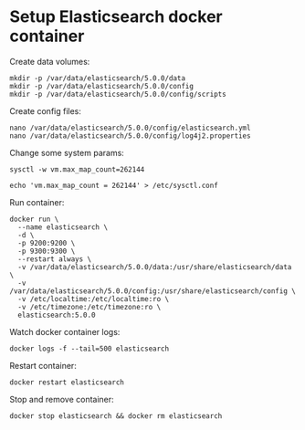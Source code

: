 # Setup Elasticsearch docker container

Create data volumes:

    mkdir -p /var/data/elasticsearch/5.0.0/data
    mkdir -p /var/data/elasticsearch/5.0.0/config
    mkdir -p /var/data/elasticsearch/5.0.0/config/scripts

Create config files:

    nano /var/data/elasticsearch/5.0.0/config/elasticsearch.yml
    nano /var/data/elasticsearch/5.0.0/config/log4j2.properties

Change some system params:

    sysctl -w vm.max_map_count=262144

    echo 'vm.max_map_count = 262144' > /etc/sysctl.conf

Run container:

    docker run \
      --name elasticsearch \
      -d \
      -p 9200:9200 \
      -p 9300:9300 \
      --restart always \
      -v /var/data/elasticsearch/5.0.0/data:/usr/share/elasticsearch/data \
      -v /var/data/elasticsearch/5.0.0/config:/usr/share/elasticsearch/config \
      -v /etc/localtime:/etc/localtime:ro \
      -v /etc/timezone:/etc/timezone:ro \
      elasticsearch:5.0.0

Watch docker container logs:

    docker logs -f --tail=500 elasticsearch

Restart container:

    docker restart elasticsearch

Stop and remove container:

    docker stop elasticsearch && docker rm elasticsearch
